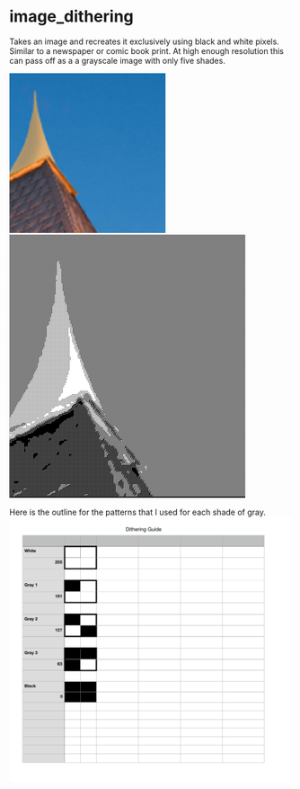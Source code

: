 # image_dithering
Takes an image and recreates it exclusively using black and white pixels.
Similar to a newspaper or comic book print.
At high enough resolution this can pass off as a a grayscale image with only five shades.

![Before Image](https://github.com/eebmagic/image_dithering/blob/master/example_images/testImage.png "Before")
![After Image](https://github.com/eebmagic/image_dithering/blob/master/example_images/dithered.png "After")

Here is the outline for the patterns that I used for each shade of gray.
![Scale](https://github.com/eebmagic/image_dithering/blob/master/example_images/scale_guide.png "Scale")
